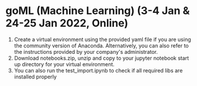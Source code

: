 # goML (Machine Learning) (3-4 Jan & 24-25 Jan 2022, Online)
1) Create a virtual environment using the provided yaml file if you are using the community version of Anaconda.  Alternatively, you can also refer to the instructions provided by your company's administrator.
2) Download notebooks.zip, unzip and copy to your jupyter notebook start up directory for your virtual environment. 
3) You can also run the test_import.ipynb to check if all required libs are installed properly
